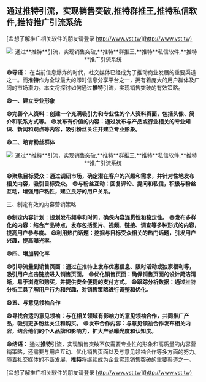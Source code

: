 ## **通过**推特**引流，实现销售突破,**推特**群推王,**推特**私信软件,**推特**推广引流系统**

[😍想了解推广相关软件的朋友请登录 http://www.vst.tw](http://www.vst.tw)

 <center><img src="https://vst.tw/MP4/tuiguang/png/0.png" alt="通过**推特**引流，实现销售突破,**推特**群推王,**推特**私信软件,**推特**推广引流系统"></center>

**😄导语：**
在当前信息爆炸的时代，社交媒体已经成为了推动商业发展的重要渠道之一。而**推特**作为全球最大的即时信息分享平台之一，拥有着庞大的用户群体及广阔的市场潜力。本文将探讨如何通过**推特**引流，实现销售突破的有效策略。

**😄一、建立专业形象**

**😄完善个人资料：创建一个充满吸引力和专业性的个人资料页面，包括头像、简介和联系方式等。**
**😄发布有价值的内容：通过发布与产品或行业相关的专业知识、新闻和观点等内容，吸引粉丝关注并建立专业形象。**

**😄二、培育粉丝群体**

 <center><img src="https://vst.tw/MP4/tuiguang/png/3.png" alt="通过**推特**引流，实现销售突破,**推特**群推王,**推特**私信软件,**推特**推广引流系统"></center>

**😄聚焦目标受众：通过调研市场，确定潜在客户的兴趣和需求，并针对性地发布相关内容，吸引目标受众。**
**😄与粉丝互动：回复评论、提问和私信，积极与粉丝互动，增强用户粘性，建立良好的用户关系。**

三、制定有效的内容营销策略

**😄制定内容计划：规划发布频率和时间，确保内容连贯性和稳定性。**
**😄发布多样化的内容：结合产品特点，发布包括图片、视频、链接、调查等多种形式的内容，提高用户参与度。**
**😄利用热门话题：挖掘与目标受众相关的热门话题，引发用户兴趣，提高曝光率。**

**😄四、增加转化率**

**😄引导流量到销售页面：通过在**推特**上发布优惠信息、限时活动或独家福利等，吸引用户点击链接进入销售页面。**
**😄优化销售页面：确保销售页面的设计简洁清晰，易于浏览和购买，并提供安全便捷的支付方式。**
**😄跟踪分析数据：通过**推特**分析工具了解用户行为和兴趣，对销售策略进行调整和优化。**

**😄五、与意见领袖合作**

**😄寻找合适的意见领袖：与在相关领域有影响力的意见领袖合作，共同推广产品，吸引更多粉丝关注和购买。**
**😄发布合作内容：与意见领袖合作发布相关内容，结合他们的个人品牌和影响力，扩大产品曝光度和认知度。**

**😄结语：**
通过**推特**引流，实现销售突破不仅需要专业性的形象和高质量的内容营销策略，还需要与用户互动、优化销售页面以及与意见领袖合作等多方面的努力。随着社交媒体的不断发展，**推特**将继续成为企业实现销售突破的重要渠道之一。

[😍想了解推广相关软件的朋友请登录 http://www.vst.tw](http://www.vst.tw)



